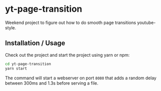 # yt-page-transition
Weekend project to figure out how to do smooth page transitions youtube-style.

## Installation / Usage
Check out the project and start the project using yarn or npm:
```bash
cd yt-page-transition
yarn start
```
The command will start a webserver on port `8080` that adds a random delay between 300ms and 1.3s before serving a file.
